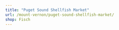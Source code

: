 ```yaml
---
title: "Puget Sound Shellfish Market"
url: /mount-vernon/puget-sound-shellfish-market/
shop: Fisch
---
```

